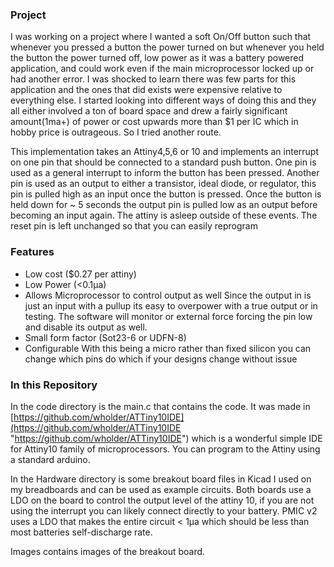 ### Project

I was working on a project where I wanted a soft On/Off button such that whenever you pressed a button the power turned on but whenever you held the button the power turned off, low power as it was a battery powered application, and could work even if the main microprocessor locked up or had another error. I was shocked to learn there was few parts for this application and the ones that did exists were expensive relative to everything else. I started looking into different ways of doing this and they all either involved a ton of board space and drew a fairly significant amount(1ma+) of power or cost upwards more than $1 per IC which in hobby price is outrageous.  So I tried another route.

This implementation takes an Attiny4,5,6 or 10 and implements an interrupt on one pin that should be connected to a standard push button. One pin is used as a general interrupt to inform the button has been pressed. Another pin is used as an output to either a transistor, ideal diode, or regulator, this pin is pulled high as an input once the button is pressed. Once the button is held down for ~ 5 seconds the output pin is pulled low as an output before becoming an input again. The attiny is asleep outside of these events. The reset pin is left unchanged so that you can easily reprogram

### Features
- Low cost ($0.27 per attiny)
- Low Power (<0.1µa)
- Allows Microprocessor to control output as well 
Since the output in is just an input with a pullup its easy to overpower with a true output or in testing. The software will monitor or external force forcing the pin low and disable its output as well.
- Small form factor (Sot23-6 or UDFN-8)
- Configurable
	With this being a micro rather than fixed silicon you can change which pins do which if your designs change without issue

### In this Repository
In the code directory is the main.c that contains the code. It was made in [https://github.com/wholder/ATTiny10IDE](https://github.com/wholder/ATTiny10IDE "https://github.com/wholder/ATTiny10IDE") which is a wonderful simple IDE for Attiny10 family of microprocessors. You can program to the Attiny using a standard arduino.

In the Hardware directory is some breakout board files in Kicad I used on my breadboards and can be used as example circuits. Both boards use a LDO on the board to control the output level of the attiny 10, if you are not using the interrupt you can likely connect directly to your battery. PMIC v2 uses a LDO that makes the entire circuit < 1µa which should be less than most batteries self-discharge rate.

Images contains images of the breakout board.
